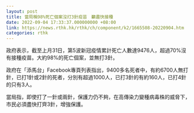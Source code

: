 ```yaml
---
layout: post
title: 當局稱98%死亡個案沒打3針疫苗　籲盡快接種
date: 2022-09-04 17:33:37.000000000 +08:00
link: https://news.rthk.hk/rthk/ch/component/k2/1665508-20220904.htm
categories: rthk
---
```


政府表示，截至上月31日，第5波新冠疫情累計死亡人數達9476人，超過70%沒有接種疫苗。大約98%的死亡個案，並無打3針。

政府在「添馬台」Facebook專頁列表指出，9400多名死者中，有約6700人無打針，已打1針或2針的死者，分別有超過1000人，已打3針的有約160人，已打4針的只有3人。 

當局指，即使打了一針或兩針，保護力仍不夠，在高傳染力變種病毒株的威脅下，市民必須盡快打齊3針，增強保護。

